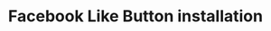 ---
layout: default
title: Facebook Like Button installation
description: magento facebook like button module installation
keywords: " facebook magento extension, facebook magento integration,add facebook like button to website, add facebook share button to website, magento like button facebook "
category: Facebook Like Button
---